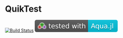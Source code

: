 # QuikTest

[![Build Status](https://github.com/mnemnion/QuikTest.jl/actions/workflows/CI.yml/badge.svg?branch=trunk)](https://github.com/mnemnion/QuikTest.jl/actions/workflows/CI.yml?query=branch%3Atrunk)
[![Aqua](https://raw.githubusercontent.com/JuliaTesting/Aqua.jl/master/badge.svg)](https://github.com/JuliaTesting/Aqua.jl)
